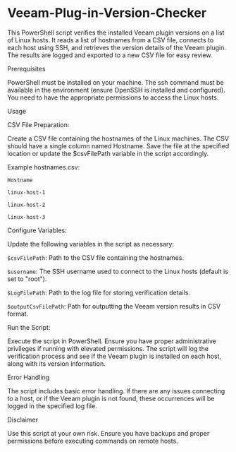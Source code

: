 # Veeam-Plug-in-Version-Checker

  This PowerShell script verifies the installed Veeam plugin versions on a list of Linux hosts. It reads a list of hostnames from a CSV file, connects to each host using SSH, and retrieves the version details of the Veeam plugin. 
  The results are logged and exported to a new CSV file for easy review.

Prerequisites

  PowerShell must be installed on your machine.
  The ssh command must be available in the environment (ensure OpenSSH is installed and configured).
  You need to have the appropriate permissions to access the Linux hosts.

Usage

  CSV File Preparation:
  
  Create a CSV file containing the hostnames of the Linux machines.
  The CSV should have a single column named Hostname.
  Save the file at the specified location or update the $csvFilePath variable in the script accordingly.
  
  Example hostnames.csv:

`Hostname`

`linux-host-1`

`linux-host-2`

`linux-host-3`

Configure Variables:

Update the following variables in the script as necessary:

`$csvFilePath`: Path to the CSV file containing the hostnames.

`$username`: The SSH username used to connect to the Linux hosts (default is set to "root").

`$LogFilePath`: Path to the log file for storing verification details.

`$outputCsvFilePath`: Path for outputting the Veeam version results in CSV format.


Run the Script:

  Execute the script in PowerShell. Ensure you have proper administrative privileges if running with elevated permissions.
  The script will log the verification process and see if the Veeam plugin is installed on each host, along with its version information.

Error Handling

  The script includes basic error handling. If there are any issues connecting to a host, or if the Veeam plugin is not found, these occurrences will be logged in the specified log file.

Disclaimer

  Use this script at your own risk. Ensure you have backups and proper permissions before executing commands on remote hosts.
